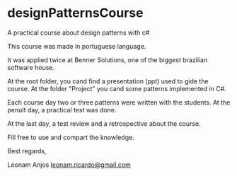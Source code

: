 designPatternsCourse
====================

A practical course about design patterns with c#

This course was made in portuguese language. 

It was applied twice at Benner Solutions, one of the biggest brazilian software house.

At the root folder, you cand find a presentation (ppt) used to gide the course.
At the folder "Project" you cand some patterns implemented in C#. 

Each course day two or three patterns were written with the students.
At the penult day, a practical test was done.

At the last day, a test review and a retrospective about the course.

Fill free to use and compart the knowledge.

Best regards,

Leonam Anjos
leonam.ricardo@gmail.com
